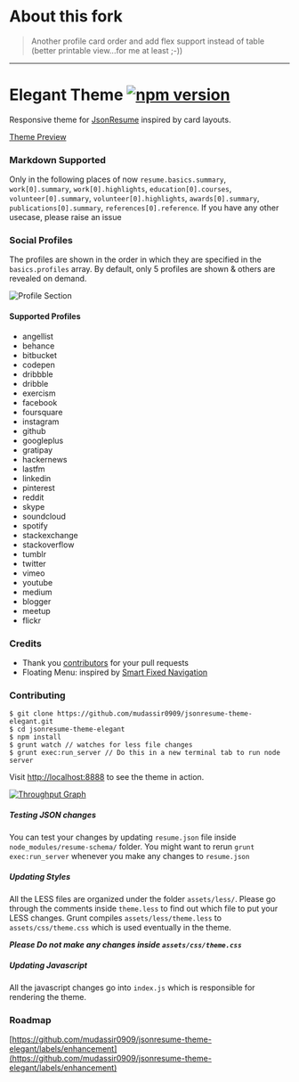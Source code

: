 # About this fork 

> Another profile card order and add flex support instead of table (better printable view...for me at least ;-))

-----

# Elegant Theme [![npm version](https://badge.fury.io/js/jsonresume-theme-elegant.svg)](http://badge.fury.io/js/jsonresume-theme-elegant)

Responsive theme for [JsonResume](https://jsonresume.org/) inspired by card layouts.

[Theme Preview](http://themes.jsonresume.org/elegant)

### Markdown Supported
Only in the following places of now `resume.basics.summary`, `work[0].summary`, `work[0].highlights`, `education[0].courses`, `volunteer[0].summary`, `volunteer[0].highlights`, `awards[0].summary`, `publications[0].summary`, `references[0].reference`. If you have any other usecase, please raise an issue

### Social Profiles
The profiles are shown in the order in which they are specified in the `basics.profiles` array. By default, only 5 profiles are shown & others are revealed on demand.

![Profile Section](https://raw.githubusercontent.com/mudassir0909/jsonresume-theme-elegant/master/screenshots/profile.png)

#### Supported Profiles
* angellist
* behance
* bitbucket
* codepen
* dribbble
* dribble
* exercism
* facebook
* foursquare
* instagram
* github
* googleplus
* gratipay
* hackernews
* lastfm
* linkedin
* pinterest
* reddit
* skype
* soundcloud
* spotify
* stackexchange
* stackoverflow
* tumblr
* twitter
* vimeo
* youtube
* medium
* blogger
* meetup
* flickr

### Credits
* Thank you [contributors](https://github.com/mudassir0909/jsonresume-theme-elegant/graphs/contributors) for your pull requests
* Floating Menu: inspired by [Smart Fixed Navigation](http://codyhouse.co/demo/smart-fixed-navigation/index.html)

### Contributing
```
$ git clone https://github.com/mudassir0909/jsonresume-theme-elegant.git
$ cd jsonresume-theme-elegant
$ npm install
$ grunt watch // watches for less file changes
$ grunt exec:run_server // Do this in a new terminal tab to run node server
```

Visit [http://localhost:8888](http://localhost:8888) to see the theme in action.

[![Throughput Graph](https://graphs.waffle.io/mudassir0909/jsonresume-theme-elegant/throughput.svg)](https://waffle.io/mudassir0909/jsonresume-theme-elegant/metrics)

##### Testing JSON changes
You can test your changes by updating `resume.json` file inside `node_modules/resume-schema/` folder. You might want to rerun `grunt exec:run_server` whenever you make any changes to `resume.json`

##### Updating Styles
All the LESS files are organized under the folder `assets/less/`. Please go through the comments inside `theme.less` to find out which file to put your LESS changes. Grunt compiles `assets/less/theme.less` to `assets/css/theme.css` which is used eventually in the theme.

**_Please Do not make any changes inside `assets/css/theme.css`_**

##### Updating Javascript
All the javascript changes go into `index.js` which is responsible for rendering the theme.

### Roadmap

[https://github.com/mudassir0909/jsonresume-theme-elegant/labels/enhancement](https://github.com/mudassir0909/jsonresume-theme-elegant/labels/enhancement)
